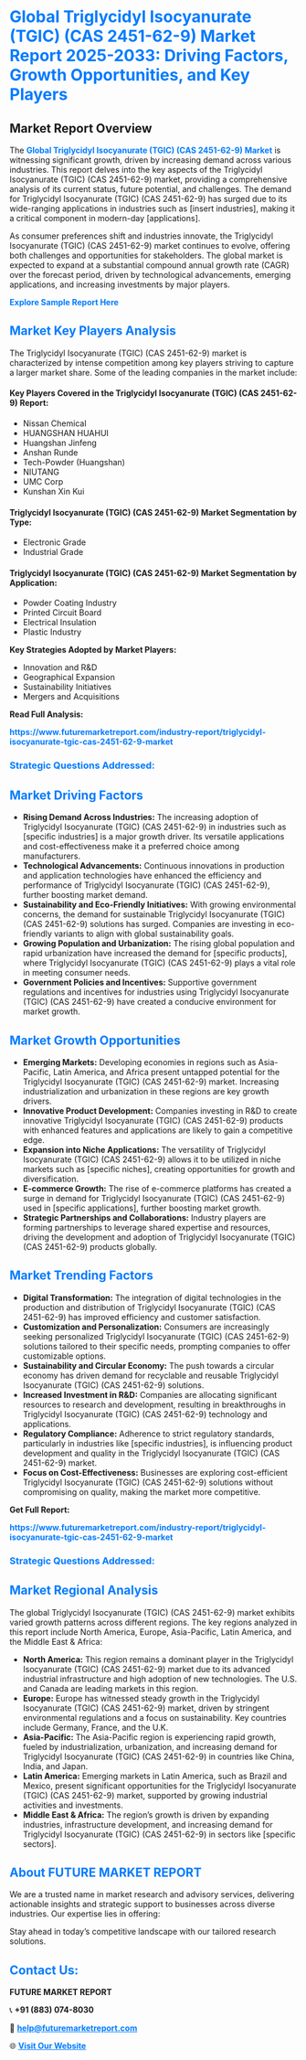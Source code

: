 <h1 style="color: #007BFF;">Global Triglycidyl Isocyanurate (TGIC) (CAS 2451-62-9) Market Report 2025-2033: Driving Factors, Growth Opportunities, and Key Players</h1>

<section id="overview">
<h2>Market Report Overview</h2>
<p>The <a href="https://www.futuremarketreport.com/industry-report/triglycidyl-isocyanurate-tgic-cas-2451-62-9-market" style="color: #007BFF; text-decoration: none;"><strong>Global Triglycidyl Isocyanurate (TGIC) (CAS 2451-62-9) Market</strong></a> is witnessing significant growth, driven by increasing demand across various industries. This report delves into the key aspects of the Triglycidyl Isocyanurate (TGIC) (CAS 2451-62-9) market, providing a comprehensive analysis of its current status, future potential, and challenges. The demand for Triglycidyl Isocyanurate (TGIC) (CAS 2451-62-9) has surged due to its wide-ranging applications in industries such as [insert industries], making it a critical component in modern-day [applications].</p>
<p>As consumer preferences shift and industries innovate, the Triglycidyl Isocyanurate (TGIC) (CAS 2451-62-9) market continues to evolve, offering both challenges and opportunities for stakeholders. The global market is expected to expand at a substantial compound annual growth rate (CAGR) over the forecast period, driven by technological advancements, emerging applications, and increasing investments by major players.</p>
</section>

<section id="overview">
<p><a href="https://www.futuremarketreport.com/request-sample/reportId=28206" style="color: #007BFF; text-decoration: none;"><strong>Explore Sample Report Here</strong></a></p>
</section>

<section id="key-players">
<h2 style="color: #007BFF;">Market Key Players Analysis</h2>
<p>The Triglycidyl Isocyanurate (TGIC) (CAS 2451-62-9) market is characterized by intense competition among key players striving to capture a larger market share. Some of the leading companies in the market include:</p>
<h4>Key Players Covered in the Triglycidyl Isocyanurate (TGIC) (CAS 2451-62-9) Report:</h4>
<ul><li>Nissan Chemical</li><li>HUANGSHAN HUAHUI</li><li>Huangshan Jinfeng</li><li>Anshan Runde</li><li>Tech-Powder (Huangshan)</li><li>NIUTANG</li><li>UMC Corp</li><li>Kunshan Xin Kui</li></ul>
<h4>Triglycidyl Isocyanurate (TGIC) (CAS 2451-62-9) Market Segmentation by Type:</h4>
<ul><li>Electronic Grade</li><li>Industrial Grade</li></ul>

<h4>Triglycidyl Isocyanurate (TGIC) (CAS 2451-62-9) Market Segmentation by Application:</h4>
<ul><li>Powder Coating Industry</li><li>Printed Circuit Board</li><li>Electrical Insulation</li><li>Plastic Industry</li></ul>
<p><strong>Key Strategies Adopted by Market Players:</strong></p>
<ul>
<li>Innovation and R&D</li>
<li>Geographical Expansion</li>
<li>Sustainability Initiatives</li>
<li>Mergers and Acquisitions</li>
</ul>
</section>

<section>
<p><strong>Read Full Analysis: </strong></p><a href="https://www.futuremarketreport.com/industry-report/triglycidyl-isocyanurate-tgic-cas-2451-62-9-market" style="color: #007BFF; text-decoration: none;"><strong>https://www.futuremarketreport.com/industry-report/triglycidyl-isocyanurate-tgic-cas-2451-62-9-market</strong></a>
<h3 style="color: #007BFF;">Strategic Questions Addressed:</h3>
</section>

<section id="driving-factors">
<h2 style="color: #007BFF;">Market Driving Factors</h2>
<ul>
<li><strong>Rising Demand Across Industries:</strong> The increasing adoption of Triglycidyl Isocyanurate (TGIC) (CAS 2451-62-9) in industries such as [specific industries] is a major growth driver. Its versatile applications and cost-effectiveness make it a preferred choice among manufacturers.</li>
<li><strong>Technological Advancements:</strong> Continuous innovations in production and application technologies have enhanced the efficiency and performance of Triglycidyl Isocyanurate (TGIC) (CAS 2451-62-9), further boosting market demand.</li>
<li><strong>Sustainability and Eco-Friendly Initiatives:</strong> With growing environmental concerns, the demand for sustainable Triglycidyl Isocyanurate (TGIC) (CAS 2451-62-9) solutions has surged. Companies are investing in eco-friendly variants to align with global sustainability goals.</li>
<li><strong>Growing Population and Urbanization:</strong> The rising global population and rapid urbanization have increased the demand for [specific products], where Triglycidyl Isocyanurate (TGIC) (CAS 2451-62-9) plays a vital role in meeting consumer needs.</li>
<li><strong>Government Policies and Incentives:</strong> Supportive government regulations and incentives for industries using Triglycidyl Isocyanurate (TGIC) (CAS 2451-62-9) have created a conducive environment for market growth.</li>
</ul>
</section>

<section id="growth-opportunities">
<h2 style="color: #007BFF;">Market Growth Opportunities</h2>
<ul>
<li><strong>Emerging Markets:</strong> Developing economies in regions such as Asia-Pacific, Latin America, and Africa present untapped potential for the Triglycidyl Isocyanurate (TGIC) (CAS 2451-62-9) market. Increasing industrialization and urbanization in these regions are key growth drivers.</li>
<li><strong>Innovative Product Development:</strong> Companies investing in R&D to create innovative Triglycidyl Isocyanurate (TGIC) (CAS 2451-62-9) products with enhanced features and applications are likely to gain a competitive edge.</li>
<li><strong>Expansion into Niche Applications:</strong> The versatility of Triglycidyl Isocyanurate (TGIC) (CAS 2451-62-9) allows it to be utilized in niche markets such as [specific niches], creating opportunities for growth and diversification.</li>
<li><strong>E-commerce Growth:</strong> The rise of e-commerce platforms has created a surge in demand for Triglycidyl Isocyanurate (TGIC) (CAS 2451-62-9) used in [specific applications], further boosting market growth.</li>
<li><strong>Strategic Partnerships and Collaborations:</strong> Industry players are forming partnerships to leverage shared expertise and resources, driving the development and adoption of Triglycidyl Isocyanurate (TGIC) (CAS 2451-62-9) products globally.</li>
</ul>
</section>

<section id="trending-factors">
<h2 style="color: #007BFF;">Market Trending Factors</h2>
<ul>
<li><strong>Digital Transformation:</strong> The integration of digital technologies in the production and distribution of Triglycidyl Isocyanurate (TGIC) (CAS 2451-62-9) has improved efficiency and customer satisfaction.</li>
<li><strong>Customization and Personalization:</strong> Consumers are increasingly seeking personalized Triglycidyl Isocyanurate (TGIC) (CAS 2451-62-9) solutions tailored to their specific needs, prompting companies to offer customizable options.</li>
<li><strong>Sustainability and Circular Economy:</strong> The push towards a circular economy has driven demand for recyclable and reusable Triglycidyl Isocyanurate (TGIC) (CAS 2451-62-9) solutions.</li>
<li><strong>Increased Investment in R&D:</strong> Companies are allocating significant resources to research and development, resulting in breakthroughs in Triglycidyl Isocyanurate (TGIC) (CAS 2451-62-9) technology and applications.</li>
<li><strong>Regulatory Compliance:</strong> Adherence to strict regulatory standards, particularly in industries like [specific industries], is influencing product development and quality in the Triglycidyl Isocyanurate (TGIC) (CAS 2451-62-9) market.</li>
<li><strong>Focus on Cost-Effectiveness:</strong> Businesses are exploring cost-efficient Triglycidyl Isocyanurate (TGIC) (CAS 2451-62-9) solutions without compromising on quality, making the market more competitive.</li>
</ul>
</section>

<section>
<p><strong>Get Full Report: </strong></p><a href="https://www.futuremarketreport.com/industry-report/triglycidyl-isocyanurate-tgic-cas-2451-62-9-market" style="color: #007BFF; text-decoration: none;"><strong>https://www.futuremarketreport.com/industry-report/triglycidyl-isocyanurate-tgic-cas-2451-62-9-market</strong></a>
<h3 style="color: #007BFF;">Strategic Questions Addressed:</h3>
</section>


<section id="regional-analysis">
<h2 style="color: #007BFF;">Market Regional Analysis</h2>
<p>The global Triglycidyl Isocyanurate (TGIC) (CAS 2451-62-9) market exhibits varied growth patterns across different regions. The key regions analyzed in this report include North America, Europe, Asia-Pacific, Latin America, and the Middle East & Africa:</p>
<ul>
<li><strong>North America:</strong> This region remains a dominant player in the Triglycidyl Isocyanurate (TGIC) (CAS 2451-62-9) market due to its advanced industrial infrastructure and high adoption of new technologies. The U.S. and Canada are leading markets in this region.</li>
<li><strong>Europe:</strong> Europe has witnessed steady growth in the Triglycidyl Isocyanurate (TGIC) (CAS 2451-62-9) market, driven by stringent environmental regulations and a focus on sustainability. Key countries include Germany, France, and the U.K.</li>
<li><strong>Asia-Pacific:</strong> The Asia-Pacific region is experiencing rapid growth, fueled by industrialization, urbanization, and increasing demand for Triglycidyl Isocyanurate (TGIC) (CAS 2451-62-9) in countries like China, India, and Japan.</li>
<li><strong>Latin America:</strong> Emerging markets in Latin America, such as Brazil and Mexico, present significant opportunities for the Triglycidyl Isocyanurate (TGIC) (CAS 2451-62-9) market, supported by growing industrial activities and investments.</li>
<li><strong>Middle East & Africa:</strong> The region’s growth is driven by expanding industries, infrastructure development, and increasing demand for Triglycidyl Isocyanurate (TGIC) (CAS 2451-62-9) in sectors like [specific sectors].</li>
</ul>
</section>

<footer>
<h2 style="color: #007BFF;">About FUTURE MARKET REPORT</h2>
<p>We are a trusted name in market research and advisory services, delivering actionable insights and strategic support to businesses across diverse industries. Our expertise lies in offering:</p>

<p>Stay ahead in today’s competitive landscape with our tailored research solutions.</p>

<h2 style="color: #007BFF;">Contact Us:</h2>
<p><strong>FUTURE MARKET REPORT</strong></p>
<p>📞 <strong>+91 (883) 074-8030</strong></p>
<p>📧 <strong><a href="mailto:help@futuremarketreport.com" style="color: #007BFF;">help@futuremarketreport.com</a></strong></p>
<p>🌐 <strong><a href="https://www.futuremarketreport.com/" style="color: #007BFF;">Visit Our Website</a></strong></p>
</footer>